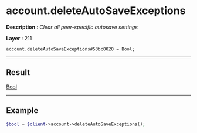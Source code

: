 # account.deleteAutoSaveExceptions

**Description** : *Clear all peer-specific autosave settings*

**Layer** : 211

```tl
account.deleteAutoSaveExceptions#53bc0020 = Bool;
```

---

## Result

[Bool](type/Bool)

---

## Example

```php
$bool = $client->account->deleteAutoSaveExceptions();
```